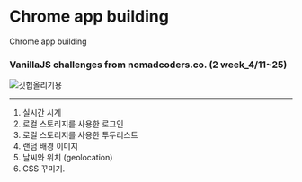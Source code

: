 # Chrome app building

Chrome app building

### VanillaJS challenges from nomadcoders.co. (2 week_4/11~25)

![깃헙올리기용](https://user-images.githubusercontent.com/26360179/196092819-9942faac-8ea0-436c-8ab3-7819b6d283aa.gif)

---
1. 실시간 시계 
2. 로컬 스토리지를 사용한 로그인 
3. 로컬 스토리지를 사용한 투두리스트 
4. 랜덤 배경 이미지 
5. 날씨와 위치 (geolocation) 
6. CSS 꾸미기.
